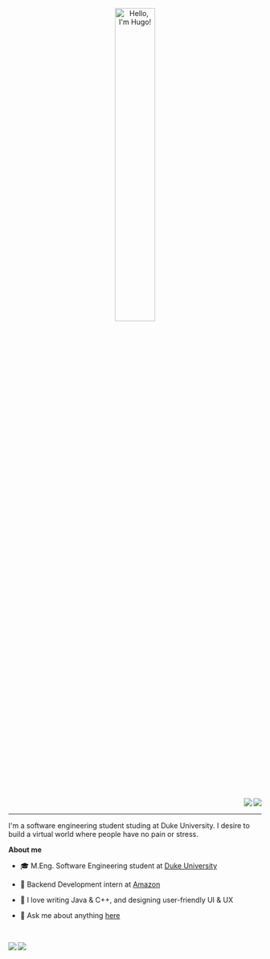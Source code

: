 <p align="center"><a href="https://github.com/0hugohu"><img width="40%" alt="Hello, I'm Hugo!" src="https://user-images.githubusercontent.com/46556200/235566662-f67b079b-152a-4b34-bedc-3de0530ad0bb.png" /></a></p>

<p>
  <a href="https://www.linkedin.com/in/yadong-hu/">
    <img align="right" src="https://img.shields.io/badge/LinkedIn-0077B5?style=for-the-badge&logo=linkedin&logoColor=white"/>
  </a>
  <a href="mailto: 0@hugohu.top">
    <img align="right" src="https://img.shields.io/badge/Gmail-D14836?style=for-the-badge&logo=gmail&logoColor=white"/>
  </a>
</p>

<br />

---



I'm a software engineering student studing at Duke University. I desire to build a virtual world where people have no pain or stress.

**About me**

- 🎓 M.Eng. Software Engineering student at [Duke University](https://duke.edu)

- 💼 Backend Development intern at [Amazon](https://amazom.com/)

- 💖 I love writing Java & C++, and designing user-friendly UI & UX

- 💬 Ask me about anything [here](https://github.com/0hugohu/0hugohu/issues)

<br />

<p>
  <a href="https://github.com/0hugohu">
    <picture>
    <source
      srcset="https://github-readme-stats-sigma-five.vercel.app/api?username=0HugoHu&show_icons=true&include_all_commits=false&theme=rose_pine&count_private=true#gh-dark-mode-only"
      media="(prefers-color-scheme: dark)"
    />
    <source
      srcset="https://github-readme-stats-sigma-five.vercel.app/api?username=0HugoHu&show_icons=true&include_all_commits=false&theme=swift&count_private=true#gh-light-mode-only"
      media="(prefers-color-scheme: light), (prefers-color-scheme: no-preference)"
    />
    <img align="left" src="https://github-readme-stats-sigma-five.vercel.app/api?username=0HugoHu&show_icons=true&include_all_commits=false&theme=swift&count_private=true#gh-light-mode-only" />
    </picture>
  </a>
  <a href="https://github.com/0hugohu">
    <picture>
    <source
      srcset="https://github-readme-stats-sigma-five.vercel.app/api/top-langs/?username=0hugohu&langs_count=8&hide=jupyter%20notebook&layout=compact&theme=rose_pine&count_private=true#gh-dark-mode-only"
      media="(prefers-color-scheme: dark)"
    />
    <source
      srcset="https://github-readme-stats-sigma-five.vercel.app/api/top-langs/?username=0hugohu&langs_count=8&hide=jupyter%20notebook&layout=compact&theme=swift&count_private=true#gh-light-mode-only"
      media="(prefers-color-scheme: light), (prefers-color-scheme: no-preference)"
    />
    <img align="left" src="https://github-readme-stats-sigma-five.vercel.app/api/top-langs/?username=0hugohu&langs_count=8&hide=jupyter%20notebook&layout=compact&theme=swift&count_private=true#gh-light-mode-only" />
    </picture>
  </a> 
</p>



<!---
#### Top Repositories

<a href="https://github.com/anuraghazra/github-readme-stats">
  <img align="center" src="https://github-readme-stats.vercel.app/api/pin/?username=anuraghazra&repo=github-readme-stats&theme=buefy" />
</a>
<a href="https://github.com/anuraghazra/anuraghazra.github.io">
  <img align="center" src="https://github-readme-stats.vercel.app/api/pin/?username=anuraghazra&repo=anuraghazra.github.io&theme=buefy" />
</a>

<br />
<br />

<a href="https://twitter.com/anuraghazru">
  <img align="right" alt="Anurag Hazra | Twitter" width="21px" src="https://raw.githubusercontent.com/anuraghazra/anuraghazra/master/assets/twitter.svg" />
</a>
<a href="https://codesandbox.io/u/anuraghazra">
  <img align="right" alt="Anurag Hazra | CodeSandbox" width="20px" src="https://raw.githubusercontent.com/anuraghazra/anuraghazra/master/assets/codesandbox.svg" />
</a>

--->
